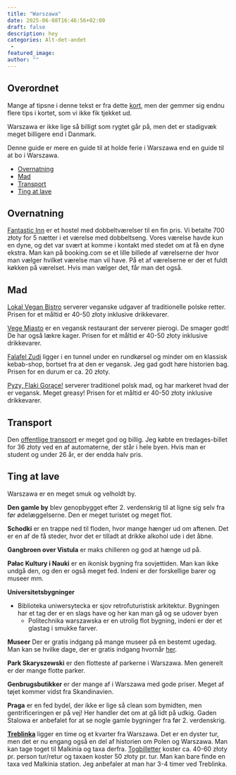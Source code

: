 ```yaml
---
title: "Warszawa"
date: 2025-06-08T16:46:56+02:00
draft: false
description: hey
categories: Alt-det-andet
 -
featured_image:
author: ""
---
```


## Overordnet <!-- omit in toc -->

Mange af tipsne i denne tekst er fra dette [kort](https://use-it.travel/map-image-viewer?imageUrl=https://6ypo9bx5iacsktwu.public.blob.vercel-storage.com/2025_warsaw-iOIC6GLl7GIXNiV8LeygW4zPNvhyT6.jpg), men der gemmer sig endnu flere tips i kortet, som vi ikke fik tjekket ud.

Warszawa er ikke lige så billigt som rygtet går på, men det er stadigvæk meget billigere end i Danmark. 

Denne guide er mere en guide til at holde ferie i Warszawa end en guide til at bo i Warszawa.


<!-- TOC -->

- [Overnatning](#overnatning)
- [Mad](#mad)
- [Transport](#transport)
- [Ting at lave](#ting-at-lave)

<!-- /TOC -->

## Overnatning
[Fantastic Inn](fantasticinn.com/kontakt/) er et hostel med dobbeltværelser til en fin pris. Vi betalte 700 złoty for 5 nætter i et værelse med dobbeltseng. Vores værelse havde kun en dyne, og det var svært at komme i kontakt med stedet om at få en dyne ekstra. Man kan på booking.com se et lille billede af værelserne der hvor man vælger hvilket værelse man vil have. På et af værelserne er der et fuldt køkken på værelset. Hvis man vælger det, får man det også.

## Mad

[Lokal Vegan Bistro](https://lokalveganbistro.pl/) serverer veganske udgaver af traditionelle polske retter. Prisen for et måltid er 40-50 złoty inklusive drikkevarer.

[Vege Miasto](https://vegemiasto.pl/) er en vegansk restaurant der serverer pierogi. De smager godt! De har også lækre kager. Prisen for et måltid er 40-50 złoty inklusive drikkevarer.

[Falafel Zudi](http://falafelzudi.pl/) ligger i en tunnel under en rundkørsel og minder om en klassisk kebab-shop, bortset fra at den er vegansk. Jeg gad godt høre historien bag. Prisen for en durum er ca. 20 złoty.

[Pyzy, Flaki Gorące!](https://www.pyzyflakigorace.pl/) serverer traditionel polsk mad, og har markeret hvad der er vegansk. Meget greasy! Prisen for et måltid er 40-50 złoty inklusive drikkevarer.

## Transport

Den [offentlige transport](https://www.wtp.waw.pl/en/ticket-tariff/) er meget god og billig. Jeg købte en tredages-billet for 36 złoty ved en af automaterne, der står i hele byen. Hvis man er student og under 26 år, er der endda halv pris.

## Ting at lave

Warszawa er en meget smuk og velholdt by. 

**Den gamle by** blev genopbygget efter 2. verdenskrig til at ligne sig selv fra før ødelæggelserne. Den er meget turistet og meget flot.

**Schodki** er en trappe ned til floden, hvor mange hænger ud om aftenen. Det er en af de få steder, hvor det er tilladt at drikke alkohol ude i det åbne.

**Gangbroen over Vistula** er maks chilleren og god at hænge ud på.

**Pałac Kultury i Nauki** er en ikonisk bygning fra sovjettiden. Man kan ikke undgå den, og den er også meget fed. Indeni er der forskellige barer og museer mm.

**Universitetsbygninger**
- Biblioteka uniwersytecka er sjov retrofuturistisk arkitektur. Bygningen har et tag der er en slags have og her kan man gå og se udover byen
    - Politechnika warszawska er en utrolig flot bygning, indeni er der et glastag i smukke farver.

**Museer**
Der er gratis indgang på mange museer på en bestemt ugedag. Man kan se hvilke dage, der er gratis indgang hvornår [her](https://warsawnow.pl/en/museums-for-free-warsaw/).

**Park Skaryszewski** er den flotteste af parkerne i Warszawa. Men generelt er der mange flotte parker.

**Genbrugsbutikker** er der mange af i Warszawa med gode priser. Meget af tøjet kommer vidst fra Skandinavien.

**Praga** er en fed bydel, der ikke er lige så clean som bymidten, men gentrificeringen er på vej! Her handler det om at gå lidt på udkig. Gaden Stalowa er anbefalet for at se nogle gamle bygninger fra før 2. verdenskrig.

**[Treblinka](https://muzeumtreblinka.eu/en/for-visitors/)** ligger en time og et kvarter fra Warszawa. Det er en dyster tur, men det er nu engang også en del af historien om Polen og Warszawa. Man kan tage toget til Malkinia og taxa derfra. [Togbilletter](https://jakdojade.pl/rozklad-pkp/Warszawa/Ma%C5%82kinia?fn=Warszawa&fc=52.228864:21.003233&ft=CITY&tn=Ma%C5%82kinia&tc=52.693795:22.033523&tt=STOP_POINT&d=17.07.25&h=08:01&ia=false&flid=lid-b2639010f1001019cea2d075425ed091&tlid=long_distance_stop;WARSZAWA;lid-8bc187fb8156083838b32aec97d844e9&tsn=Ma%C5%82kinia&tsc=5100087) koster ca. 40-60 złoty pr. person tur/retur og taxaen koster 50 złoty pr. tur. Man kan bare finde en taxa ved Malkinia station. Jeg anbefaler at man har 3-4 timer ved Treblinka.

